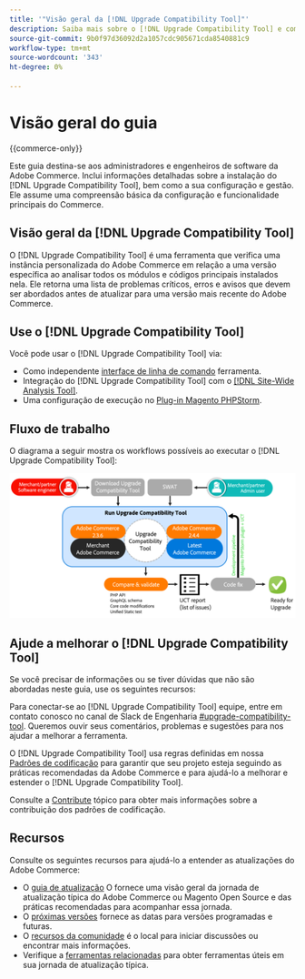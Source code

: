 ```yaml
---
title: '"Visão geral da [!DNL Upgrade Compatibility Tool]"'
description: Saiba mais sobre o [!DNL Upgrade Compatibility Tool] e como ele pode ajudá-lo com seu projeto do Adobe Commerce.
source-git-commit: 9b0f97d36092d2a1057cdc905671cda8540881c9
workflow-type: tm+mt
source-wordcount: '343'
ht-degree: 0%

---
```



# Visão geral do guia

{{commerce-only}}

Este guia destina-se aos administradores e engenheiros de software da Adobe Commerce. Inclui informações detalhadas sobre a instalação do [!DNL Upgrade Compatibility Tool], bem como a sua configuração e gestão. Ele assume uma compreensão básica da configuração e funcionalidade principais do Commerce.

## Visão geral da [!DNL Upgrade Compatibility Tool]

O [!DNL Upgrade Compatibility Tool] é uma ferramenta que verifica uma instância personalizada do Adobe Commerce em relação a uma versão específica ao analisar todos os módulos e códigos principais instalados nela. Ele retorna uma lista de problemas críticos, erros e avisos que devem ser abordados antes de atualizar para uma versão mais recente do Adobe Commerce.

## Use o [!DNL Upgrade Compatibility Tool]

Você pode usar o [!DNL Upgrade Compatibility Tool] via:

- Como independente [interface de linha de comando](../upgrade-compatibility-tool/run.md) ferramenta.
- Integração do [!DNL Upgrade Compatibility Tool] com o [[!DNL Site-Wide Analysis Tool]](../upgrade-compatibility-tool/integrate-analysis-tool.md).
- Uma configuração de execução no [Plug-in Magento PHPStorm](../upgrade-compatibility-tool/run-configuration-phpstorm-plugin.md).

## Fluxo de trabalho

O diagrama a seguir mostra os workflows possíveis ao executar o [!DNL Upgrade Compatibility Tool]:

![[!DNL Upgrade Compatibility Tool] Diagrama](../../assets/upgrade-guide/uct-diagram-v5.png)

## Ajude a melhorar o [!DNL Upgrade Compatibility Tool]

Se você precisar de informações ou se tiver dúvidas que não são abordadas neste guia, use os seguintes recursos:

Para conectar-se ao [!DNL Upgrade Compatibility Tool] equipe, entre em contato conosco no canal de Slack de Engenharia [#upgrade-compatibility-tool](https://magentocommeng.slack.com/archives/C019Y143U9F). Queremos ouvir seus comentários, problemas e sugestões para nos ajudar a melhorar a ferramenta.

O [!DNL Upgrade Compatibility Tool] usa regras definidas em nossa [Padrões de codificação](https://devdocs.magento.com/guides/v2.4/coding-standards/bk-coding-standards.html) para garantir que seu projeto esteja seguindo as práticas recomendadas da Adobe Commerce e para ajudá-lo a melhorar e estender o [!DNL Upgrade Compatibility Tool].

Consulte a [Contribute](https://devdocs.magento.com/guides/v2.4/coding-standards/contributing.html) tópico para obter mais informações sobre a contribuição dos padrões de codificação.

## Recursos

Consulte os seguintes recursos para ajudá-lo a entender as atualizações do Adobe Commerce:

- O [guia de atualização](https://experienceleague.adobe.com/docs/commerce-operations/upgrade-guide/overview.html) O fornece uma visão geral da jornada de atualização típica do Adobe Commerce ou Magento Open Source e das práticas recomendadas para acompanhar essa jornada.
- O [próximas versões](https://devdocs.magento.com/release/) fornece as datas para versões programadas e futuras.
- O [recursos da comunidade](https://developer.adobe.com/commerce/contributor/community/) é o local para iniciar discussões ou encontrar mais informações.
- Verifique a [ferramentas relacionadas](../upgrade-compatibility-tool/related-tools.md) para obter ferramentas úteis em sua jornada de atualização típica.
